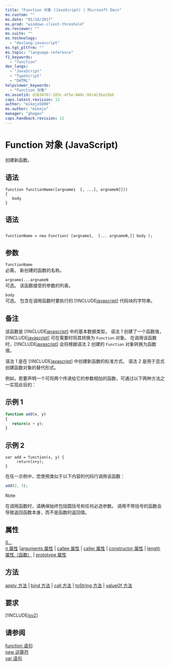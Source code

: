 ```yaml
---
title: "Function 对象 (JavaScript) | Microsoft Docs"
ms.custom: ""
ms.date: "01/18/2017"
ms.prod: "windows-client-threshold"
ms.reviewer: ""
ms.suite: ""
ms.technology: 
  - "devlang-javascript"
ms.tgt_pltfrm: ""
ms.topic: "language-reference"
f1_keywords: 
  - "function"
dev_langs: 
  - "JavaScript"
  - "TypeScript"
  - "DHTML"
helpviewer_keywords: 
  - "Function 对象"
ms.assetid: d3834767-203c-475e-848c-95c423ba15b6
caps.latest.revision: 12
author: "mikejo5000"
ms.author: "mikejo"
manager: "ghogen"
caps.handback.revision: 12
---
```

# Function 对象 (JavaScript)
创建新函数。  
  
## 语法  
  
```  
function functionName([argname1  [, ...[, argnameN]]])  
{  
   body  
}  
```  
  
## 语法  
  
```  
  
functionName = new Function( [argname1,  [... argnameN,]] body );  
```  
  
## 参数  
 `functionName`  
 必需。  新创建的函数的名称。  
  
 `argname1...argnameN`  
 可选。  该函数接受的参数的列表。  
  
 `body`  
 可选。  包含在调用函数时要执行的 [!INCLUDE[javascript](../../javascript/includes/javascript-md.md)] 代码块的字符串。  
  
## 备注  
 该函数是 [!INCLUDE[javascript](../../javascript/includes/javascript-md.md)] 中的基本数据类型。  语法 1 创建了一个函数值，[!INCLUDE[javascript](../../javascript/includes/javascript-md.md)] 可在需要时将其转换为 `Function` 对象。  在调用该函数时，[!INCLUDE[javascript](../../javascript/includes/javascript-md.md)] 会将根据语法 2 创建的 `Function` 对象转换为函数值。  
  
 语法 1 是在 [!INCLUDE[javascript](../../javascript/includes/javascript-md.md)] 中创建新函数的标准方式。  语法 2 是用于显式创建函数对象的替代形式。  
  
 例如，若要声明一个可将两个传递给它的参数相加的函数，可通过以下两种方法之一实现此目的：  
  
## 示例 1  
  
```javascript  
function add(x, y)  
{  
   return(x + y);  
}  
```  
  
## 示例 2  
  
```  
var add = function(x, y) {  
     return(x+y);  
}  
```  
  
 在任一示例中，您使用类似于以下内容的代码行调用该函数：  
  
```javascript  
add(2, 3);  
```  
  
> [!NOTE]
>  在调用函数时，请确保始终包括圆括号和任何必选参数。  调用不带括号的函数会导致返回函数本身，而不是函数的返回值。  
  
## 属性  
 [0...  
          n 属性](../../javascript/reference/0-dot-dot-dot-n-properties-arguments-javascript.md) &#124;[arguments 属性](../../javascript/reference/arguments-property-function-javascript.md) &#124; [callee 属性](../../javascript/reference/callee-property-arguments-javascript.md) &#124; [caller 属性](../../javascript/reference/caller-property-function-javascript.md) &#124; [constructor 属性](../../javascript/reference/constructor-property-object-javascript.md) &#124; [length 属性（函数）](../../javascript/reference/length-property-function-javascript.md) &#124; [prototype 属性](../../javascript/reference/prototype-property-object-javascript.md)  
  
## 方法  
 [apply 方法](../../javascript/reference/apply-method-function-javascript.md) &#124; [bind 方法](../../javascript/reference/bind-method-function-javascript.md) &#124; [call 方法](../../javascript/reference/call-method-function-javascript.md) &#124; [toString 方法](../../javascript/reference/tostring-method-object-javascript.md) &#124; [valueOf 方法](../../javascript/reference/valueof-method-object-javascript.md)  
  
## 要求  
 [!INCLUDE[jsv2](../../javascript/reference/includes/jsv2-md.md)]  
  
## 请参阅  
 [function 语句](../../javascript/reference/function-statement-javascript.md)   
 [new 运算符](../../javascript/reference/new-operator-decrementjavascript.md)   
 [var 语句](../../javascript/reference/var-statement-javascript.md)